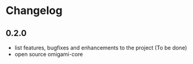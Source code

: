 # Changelog

## 0.2.0
- list features, bugfixes and enhancements to the project (To be done)
- open source omigami-core


